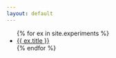 ```yaml
---
layout: default
---
```


<ul>
{% for ex in site.experiments %}
<li>
    <a href="{{ ex.url }}">{{ ex.title }}</a>
</li>
{% endfor %}
</ul>